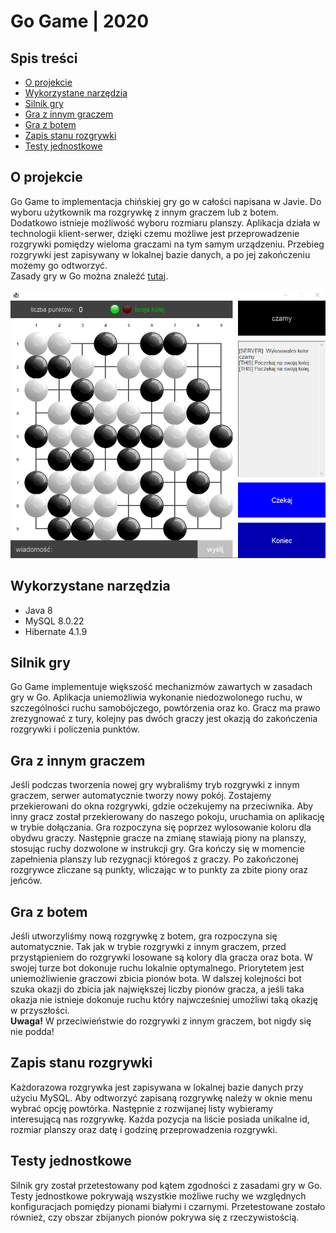# Go Game | 2020

## Spis treści
- [O projekcie](#o-projekcie)
- [Wykorzystane narzędzia](#wykorzystane-narzędzia)
- [Silnik gry](#silnik-gry)
- [Gra z innym graczem](#gra-z-innym-graczem)
- [Gra z botem](#gra-z-botem)
- [Zapis stanu rozgrywki](#zapis-stanu-rozgrywki)
- [Testy jednostkowe](#testy-jednostkowe)


## O projekcie
Go Game to implementacja chińskiej gry go w całości napisana w Javie. Do wyboru użytkownik ma rozgrywkę z innym graczem lub z botem. Dodatkowo istnieje możliwość wyboru rozmiaru planszy. Aplikacja działa w technologii klient-serwer, dzięki czemu możliwe jest przeprowadzenie rozgrywki pomiędzy wieloma graczami na tym samym urządzeniu. Przebieg rozgrywki jest zapisywany w lokalnej bazie danych, a po jej zakończeniu możemy go odtworzyć.  
Zasady gry w Go można znaleźć [tutaj](https://pl.wikipedia.org/wiki/Zasady_go).  
  
![Rozgrywka w grze Go](img/gameplay.png "Rozgrywka w grze Go")

## Wykorzystane narzędzia
* Java 8
* MySQL 8.0.22
* Hibernate 4.1.9

## Silnik gry
Go Game implementuje większość mechanizmów zawartych w zasadach gry w Go. Aplikacja uniemożliwia wykonanie niedozwolonego ruchu, w szczególności ruchu samobójczego, powtórzenia oraz ko. Gracz ma prawo zrezygnować z tury, kolejny pas dwóch graczy jest okazją do zakończenia rozgrywki i policzenia punktów.


## Gra z innym graczem
Jeśli podczas tworzenia nowej gry wybraliśmy tryb rozgrywki z innym graczem, serwer automatycznie tworzy nowy pokój. Zostajemy przekierowani do okna rozgrywki, gdzie oczekujemy na przeciwnika. Aby inny gracz został przekierowany do naszego pokoju, uruchamia on aplikację w trybie dołączania. Gra rozpoczyna się poprzez wylosowanie koloru dla obydwu graczy. Następnie gracze na zmianę stawiają piony na planszy, stosując ruchy dozwolone w instrukcji gry. Gra kończy się w momencie zapełnienia planszy lub rezygnacji któregoś z graczy. Po zakończonej rozgrywce zliczane są punkty, wliczając w to punkty za zbite piony oraz jeńców.


## Gra z botem
Jeśli utworzyliśmy nową rozgrywkę z botem, gra rozpoczyna się automatycznie. Tak jak w trybie rozgrywki z innym graczem, przed przystąpieniem do rozgrywki losowane są kolory dla gracza oraz bota. W swojej turze bot dokonuje ruchu lokalnie optymalnego. Priorytetem jest uniemożliwienie graczowi zbicia pionów bota. W dalszej kolejności bot szuka okazji do zbicia jak największej liczby pionów gracza, a jeśli taka okazja nie istnieje dokonuje ruchu który najwcześniej umożliwi taką okazję w przyszłości.  
**Uwaga!** W przeciwieństwie do rozgrywki z innym graczem, bot nigdy się nie podda!  


## Zapis stanu rozgrywki
Każdorazowa rozgrywka jest zapisywana w lokalnej bazie danych przy użyciu MySQL. Aby odtworzyć zapisaną rozgrywkę należy w oknie menu wybrać opcję powtórka. Następnie z rozwijanej listy wybieramy interesującą nas rozgrywkę. Każda pozycja na liście posiada unikalne id, rozmiar planszy oraz datę i godzinę przeprowadzenia rozgrywki.


## Testy jednostkowe
Silnik gry został przetestowany pod kątem zgodności z zasadami gry w Go. Testy jednostkowe pokrywają wszystkie możliwe ruchy we względnych konfiguracjach pomiędzy pionami białymi i czarnymi. Przetestowane zostało również, czy obszar zbijanych pionów pokrywa się z rzeczywistością.
